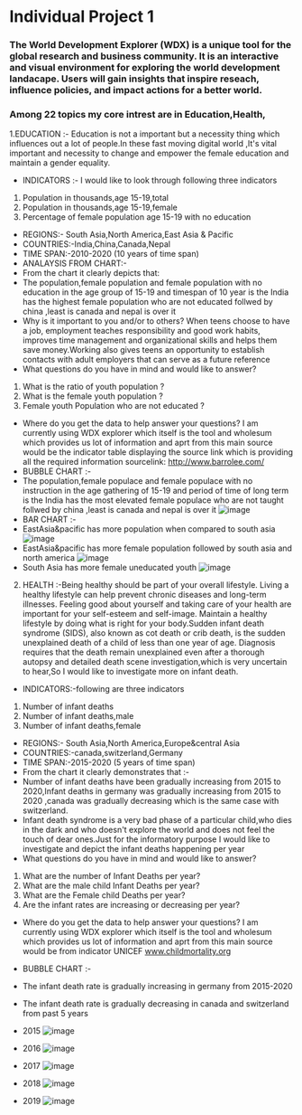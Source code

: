 # Individual Project 1
### The World Development Explorer (WDX) is a unique tool for the global research and business community. It is an interactive and visual environment for exploring the world development landacape. Users will gain insights that inspire reseach, influence policies, and impact actions for a better world.
### Among 22 topics my core intrest are in  Education,Health, 
1.EDUCATION  :- Education is not a important but a necessity thing which influences out a lot of people.In these fast moving digital world ,It's vital important and necessity to   change and empower the female education and maintain a gender equality.
- INDICATORS :- I would like to look through following three indicators
1. Population in thousands,age 15-19,total
2. Population in thousands,age 15-19,female
3. Percentage of female population age 15-19 with no education 
- REGIONS:- South Asia,North America,East Asia & Pacific
- COUNTRIES:-India,China,Canada,Nepal
- TIME SPAN:-2010-2020 (10 years of time span)
- ANALAYSIS FROM CHART:- 
- From the chart it clearly depicts that:
- The population,female population and female population with no education in the age group of 15-19 and timespan of 10 year is the India has the highest female population who are not educated follwed by china ,least is canada and nepal is over it 
- Why is it important to you and/or to others? When teens choose to have a job, employment teaches responsibility and good work habits, improves time management and organizational skills and helps them save money.Working also gives teens an opportunity to establish contacts with adult employers that can serve as a future reference
- What questions do you have in mind and would like to answer? 
1. What is the ratio of youth population ?
2. What is the female youth population ?
3. Female youth Population who are not educated ?
- Where do you get the data to help answer your questions? I am currently using WDX explorer which itself is the tool and wholesum which provides us lot of information and aprt from this main source would be the indicator table displaying the source link which is providing all the required information sourcelink: http://www.barrolee.com/
- BUBBLE CHART :-
- The population,female populace and female populace with no instruction in the age gathering of 15-19 and period of time of long term is the India has the most elevated female populace who are not taught follwed by china ,least is canada and nepal is over it
 ![image](https://user-images.githubusercontent.com/37033871/112763672-675dbd00-8fd3-11eb-987d-58395162a484.png)
- BAR CHART :- 
- EastAsia&pacific has more population when compared to south asia 
 ![image](https://user-images.githubusercontent.com/37033871/112763755-d1766200-8fd3-11eb-815d-445b4378ddeb.png)
- EastAsia&pacific has more female population followed by south asia and north america 
 ![image](https://user-images.githubusercontent.com/37033871/112763772-e652f580-8fd3-11eb-9b7f-9ba908a24859.png)
- South Asia has more female uneducated youth 
 ![image](https://user-images.githubusercontent.com/37033871/112763786-f5d23e80-8fd3-11eb-8650-451ade2c3013.png)

  
2. HEALTH :-Being healthy should be part of your overall lifestyle. Living a healthy lifestyle can help prevent chronic diseases and long-term illnesses. Feeling good about      yourself and taking care of your health are important for your self-esteem and self-image. Maintain a healthy lifestyle by doing what is right for your body.Sudden infant    death syndrome (SIDS), also known as cot death or crib death, is the sudden unexplained death of a child of less than one year of age. Diagnosis requires that the death      remain unexplained even after a thorough autopsy and detailed death scene investigation,which is very uncertain to hear,So I would like to investigate more on infant          death.
- INDICATORS:-following are three indicators 
1. Number of infant deaths
2. Number of infant deaths,male
3. Number of infant deaths,female
- REGIONS:- South Asia,North America,Europe&central Asia 
- COUNTRIES:-canada,switzerland,Germany
- TIME SPAN:-2015-2020 (5 years of time span)
- From the chart it clearly demonstrates that :-
- Number of infant deaths have been gradually increasing from 2015 to 2020,Infant deaths in germany was gradually increasing from 2015 to 2020 ,canada was gradually             decreasing which is the same case with switzerland.
- Infant death syndrome is a very bad phase of a particular child,who dies in the dark and who doesn't explore the world and does not feel the touch of dear ones.Just for the   informatory purpose I would like to investigate and depict the infant deaths happening per year 
- What questions do you have in mind and would like to answer? 
1. What are the number of Infant Deaths per year?
2. What are the male child Infant Deaths per year?
3. What are the Female child Deaths per year?
4. Are the infant rates are increasing or decreasing per year?
 - Where do you get the data to help answer your questions? I am currently using WDX explorer which itself is the tool and wholesum which provides us lot of information and aprt from this main source would be from indicator UNICEF www.childmortality.org
 - BUBBLE CHART :-
 - The infant death rate is gradually increasing in germany from 2015-2020 
 - The infant death rate is gradually decreasing in canada and switzerland from past 5 years 
- 2015 
   ![image](https://user-images.githubusercontent.com/37033871/112765980-b6a8eb00-8fdd-11eb-9854-27384cd3f7eb.png)
- 2016 
   ![image](https://user-images.githubusercontent.com/37033871/112766015-d7714080-8fdd-11eb-8f65-7615eaf9c13d.png)
- 2017
   ![image](https://user-images.githubusercontent.com/37033871/112767195-4ac98100-8fe3-11eb-9443-eaddb4599000.png)

- 2018 
   ![image](https://user-images.githubusercontent.com/37033871/112766065-1dc69f80-8fde-11eb-9151-18e46e820b2b.png)
- 2019
   ![image](https://user-images.githubusercontent.com/37033871/112766083-333bc980-8fde-11eb-84b5-c1cd784097d7.png)
   







  




